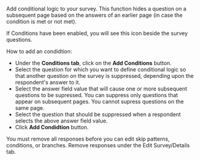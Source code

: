 Add conditional logic to your survey.  This function hides a question on a subsequent page based on the answers of an earlier page (in case the condition is met or not met).

If Conditions have been enabled, you will see this icon <i class="far fa-code-branch"></i>  beside the survey questions. 

How to add an condidtion:
* Under the **Conditions tab**, click on the **Add Conditions** button.
* Select the question for which you want to define conditional logic so that another question on the survey is suppressed, depending upon the respondent's answer to it.
* Select the answer field value that will cause one or more subsequent questions to be supressed. You can suppress only questions that appear on subsequent pages. You cannot supress questions on the same page.
* Select the question that should be suppressed when a respondent selects the above answer field value.
* Click **Add Condidtion** button.

You must remove all responses before you can edit skip patterns, conditions, or branches.  Remove responses under the Edit Survey/Details tab.